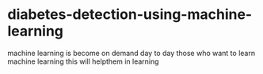 # diabetes-detection-using-machine-learning
machine learning is become on demand day to day those who want to learn machine learning this will helpthem in learning
